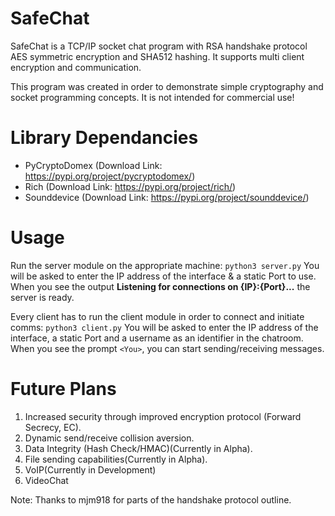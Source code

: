 # SafeChat

SafeChat is a TCP/IP socket chat program with RSA handshake protocol AES symmetric encryption and SHA512 hashing. It supports multi client encryption and communication.

This program was created in order to demonstrate simple cryptography and socket programming concepts. It is not intended for commercial use!

# Library Dependancies

  - PyCryptoDomex (Download Link: https://pypi.org/project/pycryptodomex/)
  - Rich (Download Link: https://pypi.org/project/rich/)
  - Sounddevice (Download Link: https://pypi.org/project/sounddevice/)
  
# Usage
Run the server module on the appropriate machine:
    `python3 server.py`
You will be asked to enter the IP address of the interface & a static Port to use. When you see the output **Listening for connections on {IP}:{Port}...** the server is ready.

Every client has to run the client module in order to connect and initiate comms:
    `python3 client.py`
You will be asked to enter the IP address of the interface, a static Port and a username as an identifier in the chatroom. When you see the prompt `<You>`, you can start sending/receiving messages.

# Future Plans
1. Increased security through improved encryption protocol (Forward Secrecy, EC).
2. Dynamic send/receive collision aversion.
3. Data Integrity (Hash Check/HMAC)(Currently in Alpha).
4. File sending capabilities(Currently in Alpha).
5. VoIP(Currently in Development)
6. VideoChat

Note: Thanks to mjm918 for parts of the handshake protocol outline.
